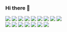 ### Hi there 👋

<p>
  <p>
    <img src="https://img.shields.io/badge/-Visual%20Studio%20Code-23A9F2?style=flat-square&logo=Visual%20Studio%20Code&logoColor=white"/>
    <img src="https://img.shields.io/badge/-Github-181717?style=flat-square&logo=GitHub&logoColor=white"/>
    <img src="https://img.shields.io/badge/-Git-F44D27?style=flat-square&logo=Git&logoColor=white"/>
    <img src="https://img.shields.io/badge/-NPM-CB3837?style=flat-square&logo=NPM&logoColor=white"/>
<!--     <img src="https://img.shields.io/badge/-Apache-D22128?style=flat-square&logo=Apache&logoColor=white"/> -->
    <img src="https://img.shields.io/badge/-Trello-0079BF?style=flat-square&logo=Trello&logoColor=white"/>
    <img src="https://img.shields.io/badge/-Slack-E01563?style=flat-square&logo=Slack&logoColor=white"/>
    <img src="https://img.shields.io/badge/-Sketch-FA6400?style=flat-square&logo=Sketch&logoColor=white"/>
    <img src="https://img.shields.io/badge/-MySQL-F29111?style=flat-square&logo=MySQL&logoColor=white"/>
<!--     <img src="https://img.shields.io/badge/-Insomnia-5849BE?style=flat-square&logo=Insomnia&logoColor=white"/> -->
    <img src="https://img.shields.io/badge/-Notion-000000?style=flat-square&logo=Notion&logoColor=white"/><br/>
<!--     <img src="https://img.shields.io/badge/-Vue.js-42B883?style=flat-square&logo=Vue.js&logoColor=white"/> -->
<!--     <img src="https://img.shields.io/badge/-Laravel-F55247?style=flat-square&logo=Laravel&logoColor=white"/> -->
<!--     <img src="https://img.shields.io/badge/-Lumen-E74430?style=flat-square&logo=Lumen&logoColor=white"/> -->
<!--     <img src="https://img.shields.io/badge/-Storybook-FF4785?style=flat-square&logo=Storybook&logoColor=white"/> -->
    <img src="https://img.shields.io/badge/-WebPack-1C78C0?style=flat-square&logo=WebPack&logoColor=white"/>
<!--     <img src="https://img.shields.io/badge/-ESLint-4B32C3?style=flat-square&logo=ESLint&logoColor=white"/> -->
    <img src="https://img.shields.io/badge/-HTML5-E34F26?style=flat-square&logo=HTML5&logoColor=white"/>
    <img src="https://img.shields.io/badge/-CSS3-1572B6?style=flat-square&logo=CSS3&logoColor=white"/>
    <img src="https://img.shields.io/badge/-Debian-A80030?style=flat-square&logo=Debian&logoColor=white"/>
    <img src="https://img.shields.io/badge/-Google%20Cloud-4285F4?style=flat-square&logo=Google%20Cloud&logoColor=white"/>
    <img src="https://img.shields.io/badge/-Visual%20Studio%20Code-23A9F2?style=flat-square&logo=Visual%20Studio%20Code&logoColor=white"/>
<!--     <img src="https://img.shields.io/badge/-OVH%20Cloud-123F6D?style=flat-square&logo=OVH&logoColor=white"/> -->
    <img src="https://img.shields.io/badge/-Codacy-222F29?style=flat-square&logo=Codacy&logoColor=white"/>
  </p>
</p>

<!--
**j-lord/j-lord** is a ✨ _special_ ✨ repository because its `README.md` (this file) appears on your GitHub profile.

Here are some ideas to get you started:

- 🔭 I’m currently working on ...
- 🌱 I’m currently learning ...
- 👯 I’m looking to collaborate on ...
- 🤔 I’m looking for help with ...
- 💬 Ask me about ...
- 📫 How to reach me: ...
- 😄 Pronouns: ...
- ⚡ Fun fact: ...
-->
